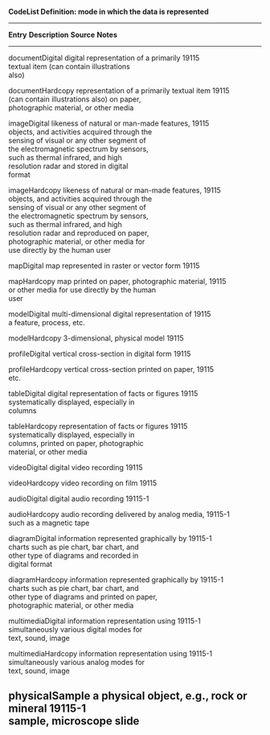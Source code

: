 **CodeList Definition: mode in which the data is represented**

  ------------------------------------------------------------------------------------------
  **Entry**            **Description**                              **Source**   **Notes**
  -------------------- -------------------------------------------- ------------ -----------
  documentDigital      digital representation of a primarily        19115        
                       textual item (can contain illustrations                   
                       also)                                                     

  documentHardcopy     representation of a primarily textual item   19115        
                       (can contain illustrations also) on paper,                
                       photographic material, or other media                     

  imageDigital         likeness of natural or man-made features,    19115        
                       objects, and activities acquired through the              
                       sensing of visual or any other segment of                 
                       the electromagnetic spectrum by sensors,                  
                       such as thermal infrared, and high                        
                       resolution radar and stored in digital                    
                       format                                                    

  imageHardcopy        likeness of natural or man-made features,    19115        
                       objects, and activities acquired through the              
                       sensing of visual or any other segment of                 
                       the electromagnetic spectrum by sensors,                  
                       such as thermal infrared, and high                        
                       resolution radar and reproduced on paper,                 
                       photographic material, or other media for                 
                       use directly by the human user                            

  mapDigital           map represented in raster or vector form     19115        

  mapHardcopy          map printed on paper, photographic material, 19115        
                       or other media for use directly by the human              
                       user                                                      

  modelDigital         multi-dimensional digital representation of  19115        
                       a feature, process, etc.                                  

  modelHardcopy        3-dimensional, physical model                19115        

  profileDigital       vertical cross-section in digital form       19115        

  profileHardcopy      vertical cross-section printed on paper,     19115        
                       etc.                                                      

  tableDigital         digital representation of facts or figures   19115        
                       systematically displayed, especially in                   
                       columns                                                   

  tableHardcopy        representation of facts or figures           19115        
                       systematically displayed, especially in                   
                       columns, printed on paper, photographic                   
                       material, or other media                                  

  videoDigital         digital video recording                      19115        

  videoHardcopy        video recording on film                      19115        

  audioDigital         digital audio recording                      19115-1      

  audioHardcopy        audio recording delivered by analog media,   19115-1      
                       such as a magnetic tape                                   

  diagramDigital       information represented graphically by       19115-1      
                       charts such as pie chart, bar chart, and                  
                       other type of diagrams and recorded in                    
                       digital format                                            

  diagramHardcopy      information represented graphically by       19115-1      
                       charts such as pie chart, bar chart, and                  
                       other type of diagrams and printed on paper,              
                       photographic material, or other media                     

  multimediaDigital    information representation using             19115-1      
                       simultaneously various digital modes for                  
                       text, sound, image                                        

  multimediaHardcopy   information representation using             19115-1      
                       simultaneously various analog modes for                   
                       text, sound, image                                        

  physicalSample       a physical object, e.g., rock or mineral     19115-1      
                       sample, microscope slide                                  
  ------------------------------------------------------------------------------------------
